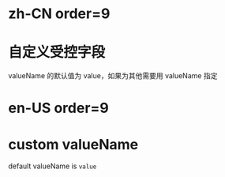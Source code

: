 # zh-CN order=9

# 自定义受控字段

valueName 的默认值为 value，如果为其他需要用 valueName 指定

# en-US order=9

# custom valueName

default valueName is `value`
